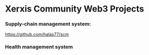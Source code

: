 # Xerxis Community Web3 Projects

### Supply-chain management system: 
https://github.com/halas77/scm

### Health management system
